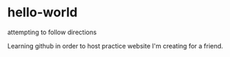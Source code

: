 # hello-world
attempting to follow directions

Learning github in order to host practice website I'm creating for a friend.
